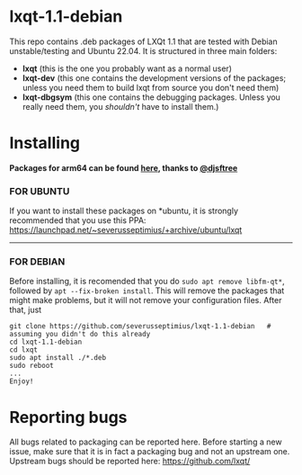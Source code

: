 # lxqt-1.1-debian

This repo contains .deb packages of LXQt 1.1 that are tested with Debian unstable/testing and Ubuntu 22.04.
It is structured in three main folders: 
- **lxqt** (this is the one you probably want as a normal user)
- **lxqt-dev** (this one contains the development versions of the packages; unless you need them to build lxqt from source you don't need them)
- **lxqt-dbgsym** (this one contains the debugging packages. Unless you really need them, you *shouldn't* have to install them.)

# Installing

**Packages for arm64 can be found [here](https://github.com/djsftree/arm64_playground_djsftree/tree/1.1.0-packages), thanks to [@djsftree](https://github.com/djsftree)**

### FOR UBUNTU
If you want to install these packages on *ubuntu, it is strongly recommended that you use this PPA:
https://launchpad.net/~severusseptimius/+archive/ubuntu/lxqt
***

### FOR DEBIAN
Before installing, it is recomended that you do `sudo apt remove libfm-qt*`, followed by `apt --fix-broken install`. This will remove the packages that might make problems, but it will not remove your configuration files.
After that, just 
```
git clone https://github.com/severusseptimius/lxqt-1.1-debian   # assuming you didn't do this already
cd lxqt-1.1-debian
cd lxqt
sudo apt install ./*.deb
sudo reboot
...
Enjoy!
```

# Reporting bugs

All bugs related to packaging can be reported here. Before starting a new issue, make sure that it is in fact a packaging bug and not an upstream one.
Upstream bugs should be reported here: https://github.com/lxqt/
